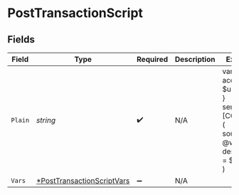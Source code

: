 # PostTransactionScript


## Fields

| Field                                                                            | Type                                                                             | Required                                                                         | Description                                                                      | Example                                                                          |
| -------------------------------------------------------------------------------- | -------------------------------------------------------------------------------- | -------------------------------------------------------------------------------- | -------------------------------------------------------------------------------- | -------------------------------------------------------------------------------- |
| `Plain`                                                                          | *string*                                                                         | :heavy_check_mark:                                                               | N/A                                                                              | vars {<br/>account $user<br/>}<br/>send [COIN 10] (<br/>	source = @world<br/>	destination = $user<br/>)<br/> |
| `Vars`                                                                           | [*PostTransactionScriptVars](../../models/shared/posttransactionscriptvars.md)   | :heavy_minus_sign:                                                               | N/A                                                                              |                                                                                  |